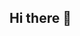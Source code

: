 ## Hi there 👋

<!--
**ly2635/ly2635** is a ✨ _special_ ✨ repository because its `README.md` (this file) appears on your GitHub profile.

Here are some ideas to get you started:

- 🔭 I’m currently working on basic programming of python
- 🌱 I’m currently learning international finance and monetory policy
- 👯 I’m looking to collaborate on projects that focused on finance and data analysis
- 🤔 I’m looking for help with creating impactful initiatives for children in undeserved area
- 💬 Ask me about travelling!
- 📫 How to reach me: ly2635@columbia.edu
- 😄 Pronouns: she/her
- ⚡ Fun fact: I have six cats
-->
